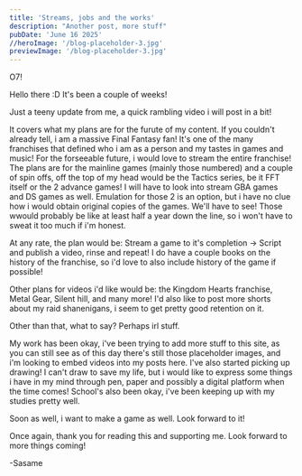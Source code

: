 ```yaml
---
title: 'Streams, jobs and the works'
description: "Another post, more stuff"
pubDate: 'June 16 2025'
//heroImage: '/blog-placeholder-3.jpg'
previewImage: '/blog-placeholder-3.jpg'
---
```


O7!

Hello there :D It's been a couple of weeks!

Just a teeny update from me, a quick rambling video i will post in a bit!

It covers what my plans are for the furute of my content. If you couldn't already tell, i am a massive Final Fantasy fan! It's one of the many franchises that defined who i am as a person and my tastes in games and music! For the forseeable future, i would love to stream the entire franchise! The plans are for the mainline games (mainly those numbered) and a couple of spin offs, off the top of my head would be the Tactics series, be it FFT itself or the 2 advance games! I will have to look into stream GBA games and DS games as well. Emulation for those 2 is an option, but i have no clue how i would obtain original copies of the games. We'll have to see! Those wwould probably be like at least half a year down the line, so i won't have to sweat it too much if i'm honest.

At any rate, the plan would be: Stream a game to it's completion -> Script and publish a video, rinse and repeat! I do have a couple books on the history of the franchise, so i'd love to also include history of the game if possible!

Other plans for videos i'd like would be: the Kingdom Hearts franchise, Metal Gear, Silent hill, and many more! I'd also like to post more shorts about my raid shanenigans, i seem to get pretty good retention on it.

Other than that, what to say? Perhaps irl stuff.

My work has been okay, i've been trying to add more stuff to this site, as you can still see as of this day there's still those placeholder images, and i'm looking to embed videos into my posts here. I've also started picking up drawing! I can't draw to save my life, but i would like to express some things i have in my mind through pen, paper and possibly a digital platform when the time comes! School's also been okay, i've been keeping up with my studies pretty well.

Soon as well, i want to make a game as well. Look forward to it!

Once again, thank you for reading this and supporting me. Look forward to more things coming!

-Sasame